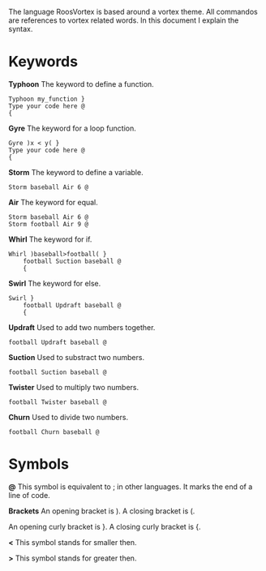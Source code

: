 The language RoosVortex is based around a vortex theme.
All commandos are references to vortex related words.
In this document I explain the syntax.

# Keywords
**Typhoon**
The keyword to define a function.

```RoosVortex
Typhoon my_function }
Type your code here @
{
```

**Gyre**
The keyword for a loop function.

```RoosVortex
Gyre )x < y( }
Type your code here @
{
```

**Storm**
The keyword to define a variable.

```RoosVortex
Storm baseball Air 6 @
```

**Air**
The keyword for equal.

```RoosVortex
Storm baseball Air 6 @
Storm football Air 9 @
```

**Whirl**
The keyword for if.

```RoosVortex
Whirl )baseball>football( }
    football Suction baseball @
    {
```

**Swirl**
The keyword for else.

```RoosVortex
Swirl }
    football Updraft baseball @
    {
```

**Updraft**
Used to add two numbers together.

```RoosVortex
football Updraft baseball @
```

**Suction**
Used to substract two numbers.

```RoosVortex
football Suction baseball @
```

**Twister**
Used to multiply two numbers.

```RoosVortex
football Twister baseball @
```

**Churn**
Used to divide two numbers.

```RoosVortex
football Churn baseball @
```

# Symbols

**@**
This symbol is equivalent to ; in other languages. It marks the end of a line of code.

**Brackets**
An opening bracket is \).
A closing bracket is \(.

An opening curly bracket is \}.
A closing curly bracket is \{.

**<**
This symbol stands for smaller then.

**>**
This symbol stands for greater then.
